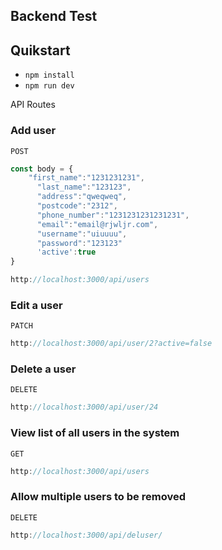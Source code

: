 ## Backend Test

## Quikstart

-  `npm install`
-  `npm run dev`

API Routes

### Add user

`POST`

```jsx
const body = {
	"first_name":"1231231231",
      "last_name":"123123",
      "address":"qweqweq",
      "postcode":"2312",
      "phone_number":"1231231231231231",
      "email":"email@rjwljr.com",
      "username":"uiuuuu",
      "password":"123123"
      'active':true
}

http://localhost:3000/api/users
```

### Edit a user

`PATCH`

```jsx
http://localhost:3000/api/user/2?active=false
```

### Delete a user

`DELETE`

```jsx
http://localhost:3000/api/user/24
```

### View list of all users in the system

`GET`

```jsx
http://localhost:3000/api/users
```

### Allow multiple users to be removed

`DELETE`

```jsx
http://localhost:3000/api/deluser/
```
